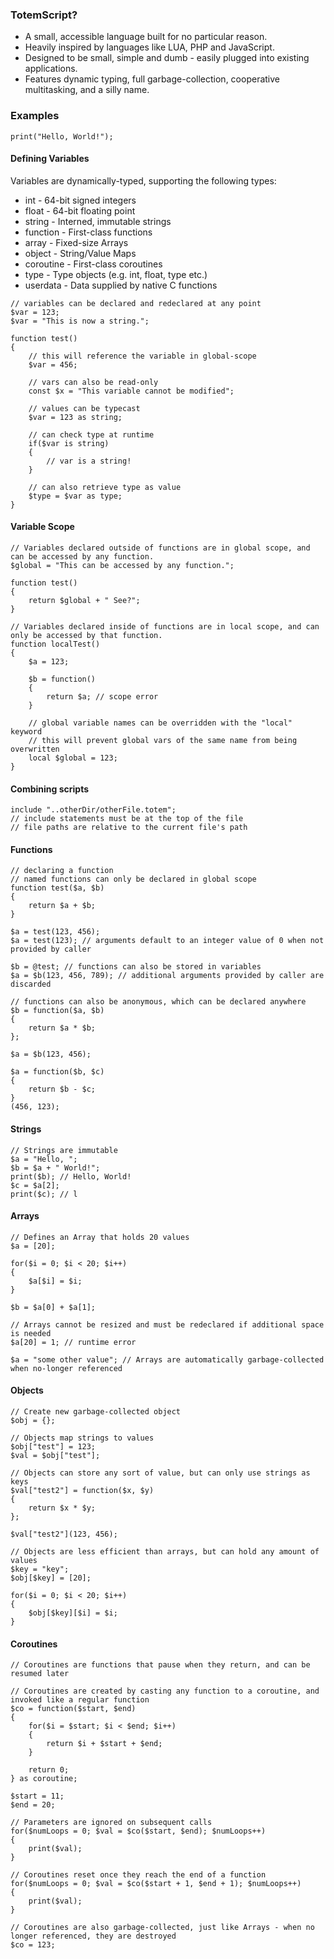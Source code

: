 ### TotemScript?
* A small, accessible language built for no particular reason.
* Heavily inspired by languages like LUA, PHP and JavaScript.
* Designed to be small, simple and dumb - easily plugged into existing applications.
* Features dynamic typing, full garbage-collection, cooperative multitasking, and a silly name.

### Examples
```
print("Hello, World!");
```
#### Defining Variables
Variables are dynamically-typed, supporting the following types:
* int - 64-bit signed integers
* float - 64-bit floating point
* string - Interned, immutable strings
* function - First-class functions
* array - Fixed-size Arrays
* object - String/Value Maps
* coroutine - First-class coroutines
* type - Type objects (e.g. int, float, type etc.)
* userdata - Data supplied by native C functions
```
// variables can be declared and redeclared at any point
$var = 123;
$var = "This is now a string.";

function test()
{
    // this will reference the variable in global-scope
    $var = 456;

    // vars can also be read-only
    const $x = "This variable cannot be modified";

    // values can be typecast
    $var = 123 as string;

    // can check type at runtime
    if($var is string)
    {
        // var is a string!
    }

    // can also retrieve type as value
    $type = $var as type;
}
```
#### Variable Scope
```
// Variables declared outside of functions are in global scope, and can be accessed by any function.
$global = "This can be accessed by any function.";

function test()
{
    return $global + " See?";
}

// Variables declared inside of functions are in local scope, and can only be accessed by that function.
function localTest()
{
    $a = 123;

    $b = function()
    {
        return $a; // scope error
    }

    // global variable names can be overridden with the "local" keyword
    // this will prevent global vars of the same name from being overwritten
    local $global = 123;
}

```
#### Combining scripts
```
include "..otherDir/otherFile.totem";
// include statements must be at the top of the file
// file paths are relative to the current file's path
```
#### Functions
```
// declaring a function
// named functions can only be declared in global scope
function test($a, $b)
{
    return $a + $b;
}

$a = test(123, 456); 
$a = test(123); // arguments default to an integer value of 0 when not provided by caller

$b = @test; // functions can also be stored in variables
$a = $b(123, 456, 789); // additional arguments provided by caller are discarded

// functions can also be anonymous, which can be declared anywhere
$b = function($a, $b)
{
    return $a * $b;
};

$a = $b(123, 456);

$a = function($b, $c)
{
    return $b - $c;
}
(456, 123);
```
#### Strings
```
// Strings are immutable
$a = "Hello, ";
$b = $a + " World!";
print($b); // Hello, World!
$c = $a[2];
print($c); // l
```
#### Arrays
```
// Defines an Array that holds 20 values
$a = [20];

for($i = 0; $i < 20; $i++)
{
	$a[$i] = $i;
}

$b = $a[0] + $a[1];

// Arrays cannot be resized and must be redeclared if additional space is needed
$a[20] = 1; // runtime error

$a = "some other value"; // Arrays are automatically garbage-collected when no-longer referenced
```
#### Objects
```
// Create new garbage-collected object
$obj = {};

// Objects map strings to values
$obj["test"] = 123;
$val = $obj["test"];

// Objects can store any sort of value, but can only use strings as keys
$val["test2"] = function($x, $y)
{
    return $x * $y;
};

$val["test2"](123, 456);

// Objects are less efficient than arrays, but can hold any amount of values 
$key = "key";
$obj[$key] = [20];

for($i = 0; $i < 20; $i++)
{
    $obj[$key][$i] = $i;
}
```
#### Coroutines
```
// Coroutines are functions that pause when they return, and can be resumed later

// Coroutines are created by casting any function to a coroutine, and invoked like a regular function
$co = function($start, $end)
{
    for($i = $start; $i < $end; $i++)
    {
        return $i + $start + $end;
    }

    return 0;
} as coroutine;

$start = 11;
$end = 20;

// Parameters are ignored on subsequent calls
for($numLoops = 0; $val = $co($start, $end); $numLoops++)
{
    print($val);
}

// Coroutines reset once they reach the end of a function
for($numLoops = 0; $val = $co($start + 1, $end + 1); $numLoops++)
{
    print($val);
}

// Coroutines are also garbage-collected, just like Arrays - when no longer referenced, they are destroyed
$co = 123;
```
